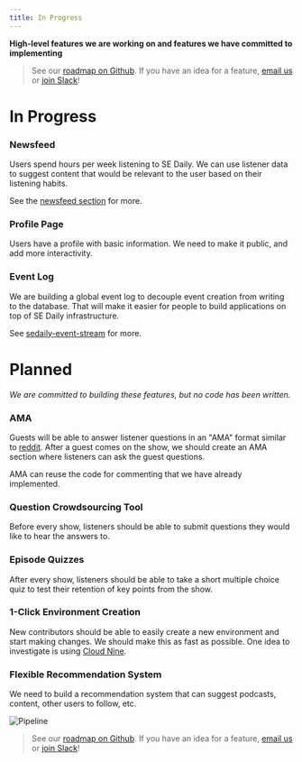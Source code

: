 ```yaml
---
title: In Progress
---
```


**High-level features we are working on and features we have committed to implementing**

> See our [roadmap on Github](https://github.com/SoftwareEngineeringDaily/softwareengineeringdaily.github.io/projects/1). If you have an idea for a feature, [email us](mailto:ideas@softwareengineeringdaily.com) or [join Slack](http://softwaredaily.herokuapp.com/)!

# **In Progress** #

### Newsfeed ###

Users spend hours per week listening to SE Daily. We can use listener data to suggest content that would be relevant to the user based on their listening habits.

See the [newsfeed section](/newsfeed/roadmap) for more.

### Profile Page ###

Users have a profile with basic information. We need to make it public, and add more interactivity.

### Event Log ###

We are building a global event log to decouple event creation from writing to the database. That will make it easier for people to build applications on top of SE Daily infrastructure.

See [sedaily-event-stream](https://github.com/SoftwareEngineeringDaily/sedaily-event-stream) for more.

# **Planned** #

_We are committed to building these features, but no code has been written._

### AMA ###

Guests will be able to answer listener questions in an "AMA" format similar to [reddit](https://www.reddit.com/r/AMA/). After a guest comes on the show, we should create an AMA section where listeners can ask the guest questions.

AMA can reuse the code for commenting that we have already implemented.


### Question Crowdsourcing Tool ###

Before every show, listeners should be able to submit questions they would like to hear the answers to.

### Episode Quizzes ###

After every show, listeners should be able to take a short multiple choice quiz to test their retention of key points from the show.


### 1-Click Environment Creation ###

New contributors should be able to easily create a new environment and start making changes. We should make this as fast as possible. One idea to investigate is using [Cloud Nine](c9.io).

### Flexible Recommendation System ###

We need to build a recommendation system that can suggest podcasts, content, other users to follow, etc.

![Pipeline](https://user-images.githubusercontent.com/1283090/32086696-d0c05abc-ba8b-11e7-8ab5-88564d4feb31.png)

> See our [roadmap on Github](https://github.com/SoftwareEngineeringDaily/softwareengineeringdaily.github.io/projects/1). If you have an idea for a feature, [email us](mailto:ideas@softwareengineeringdaily.com) or [join Slack](http://softwaredaily.herokuapp.com/)!
